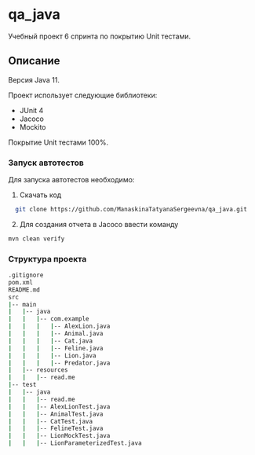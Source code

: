 # qa_java 

Учебный проект 6 спринта по покрытию Unit тестами.

## Описание

Версия Java 11.

Проект использует следующие библиотеки:
- JUnit 4
- Jacoco
- Mockito

Покрытие Unit тестами 100%.

### Запуск автотестов

Для запуска автотестов необходимо:

1. Скачать код

 ```sh
   git clone https://github.com/ManaskinaTatyanaSergeevna/qa_java.git
   ```

2. Для создания отчета в Jacoco ввести команду

```sh
mvn clean verify
```

### Структура проекта

```bash
.gitignore
pom.xml
README.md
src
|-- main
|   |-- java
|   |   |-- com.example
|   |   |   |-- AlexLion.java
|   |   |   |-- Animal.java
|   |   |   |-- Cat.java
|   |   |   |-- Feline.java
|   |   |   |-- Lion.java
|   |   |   |-- Predator.java
|   |-- resources
|   |   |-- read.me
|-- test
|   |-- java
|   |   |-- read.me
|   |   |-- AlexLionTest.java
|   |   |-- AnimalTest.java
|   |   |-- CatTest.java
|   |   |-- FelineTest.java
|   |   |-- LionMockTest.java
|   |   |-- LionParameterizedTest.java
 ```
